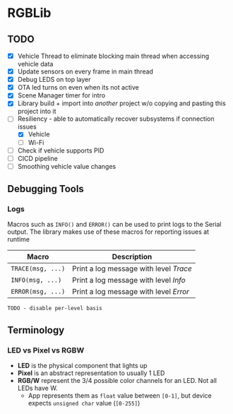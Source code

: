 # RGBLib

## TODO
- [X] Vehicle Thread to eliminate blocking main thread when accessing vehicle data
- [X] Update sensors on every frame in main thread
- [X] Debug LEDS on top layer
- [X] OTA led turns on even when its not active
- [X] Scene Manager timer for intro
- [X] Library build + import into _another_ project w/o copying and pasting this project into it
- [ ] Resiliency - able to automatically recover subsystems if connection issues
  - [X] Vehicle
  - [ ] Wi-Fi
- [ ] Check if vehicle supports PID
- [ ] CICD pipeline
- [ ] Smoothing vehicle value changes

## Debugging Tools

### Logs
Macros such as `INFO()` and `ERROR()` can be used to print logs to the Serial output. The library makes
use of these macros for reporting issues at runtime

| Macro             | Description                            |
|-------------------|----------------------------------------|
| `TRACE(msg, ...)` | Print a log message with level _Trace_ |
| `INFO(msg, ...)`  | Print a log message with level _Info_  |
| `ERROR(msg, ...)` | Print a log message with level _Error_ |

`TODO - disable per-level basis`

## Terminology

### LED vs Pixel vs RGBW
- **LED** is the physical component that lights up
- **Pixel** is an abstract representation to usually 1 LED
- **RGB/W** represent the 3/4 possible color channels for an LED. Not all LEDs have W.
  - App represents them as `float` value between `[0-1]`, but device expects `unsigned char` value (`[0-255]`)